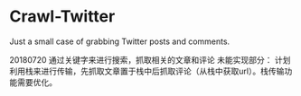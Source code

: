 # Crawl-Twitter
Just a small case of grabbing Twitter posts and comments.


20180720
通过关键字来进行搜索，抓取相关的文章和评论
未能实现部分：
计划利用栈来进行传输，先抓取文章置于栈中后抓取评论（从栈中获取url）。栈传输功能需要优化。
